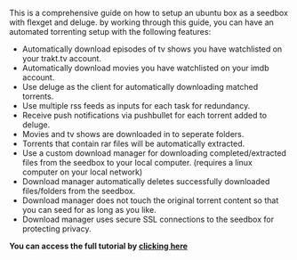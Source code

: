 This is a comprehensive guide on how to setup an ubuntu box as a seedbox with flexget and deluge. by working through this guide, you can have an automated torrenting setup with the following features:

* Automatically download episodes of tv shows you have watchlisted on your trakt.tv account.
* Automatically download movies you have watchlisted on your imdb account.
* Use deluge as the client for automatically downloading matched torrents.
* Use multiple rss feeds as inputs for each task for redundancy.
* Receive push notifications via pushbullet for each torrent added to deluge.
* Movies and tv shows are downloaded in to seperate folders.
* Torrents that contain rar files will be automatically extracted.
* Use a custom download manager for downloading completed/extracted files from the seedbox to your local computer. (requires a linux computer on your local network)
* Download manager automatically deletes successfully downloaded files/folders from the seedbox.
* Download manager does not touch the original torrent content so that you can seed for as long as you like.
* Download manager uses secure SSL connections to the seedbox for protecting privacy.

<div class="alert alert-info" role="alert">

**You can access the full tutorial by [clicking here](https://djnitehawk.com/flexget.htm)**
</div>